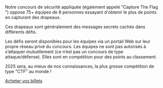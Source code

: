 Notre concours de sécurité appliquée (également appelé "Capture The Flag ") oppose 75+ équipes de 8 personnes essayant d'obtenir le plus de points en capturant des drapeaux.

Ces drapeaux sont généralement des messages secrets cachés dans différents défis.

Les défis seront disponibles pour les équipes via un portail Web sur leur propre réseau privé du concours. Les équipes ne sont pas autorisés à s’attaquer mutuellement (ce n’est pas un concours de type attaque/défense). Elles sont en compétition pour des points au classement.

2025 sera, au mieux de nos connaissances, la plus grosse compétition de type "CTF" au monde !

[Acheter vos billets](https://tickets.nsec.io/)